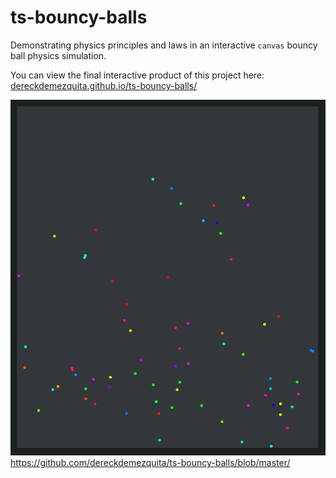 # ts-bouncy-balls

Demonstrating physics principles and laws in an interactive `canvas` bouncy ball physics simulation.

You can view the final interactive product of this project here: [dereckdemezquita.github.io/ts-bouncy-balls/](https://dereckdemezquita.github.io/ts-bouncy-balls/)

[![demo-screen-cap](.graphics/demo-screen-cap.png)](https://dereckdemezquita.github.io/ts-bouncy-balls/)
https://github.com/dereckdemezquita/ts-bouncy-balls/blob/master/